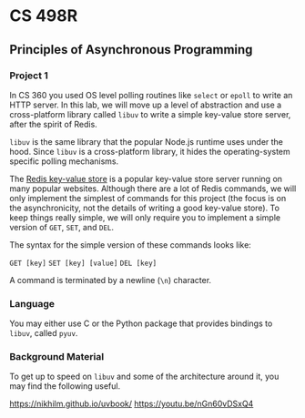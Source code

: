 # CS 498R
## Principles of Asynchronous Programming
### Project 1

In CS 360 you used OS level polling routines like `select` or `epoll` to write an HTTP server.  In this lab, we will move up a level of abstraction and use a cross-platform library called `libuv` to write a simple key-value store server, after the spirit of Redis.  

`libuv` is the same library that the popular Node.js runtime uses under the hood.  Since `libuv` is a cross-platform library, it hides the operating-system specific polling mechanisms. 

The [Redis key-value store](redis.io) is a popular key-value store server running on many popular websites.  Although there are a lot of Redis commands, we will only implement the simplest of commands for this project (the focus is on the asynchronicity, not the details of writing a good key-value store).  To keep things really simple, we will only require you to implement a simple version of `GET`, `SET`, and `DEL`.  

The syntax for the simple version of these commands looks like:

`GET [key]`
`SET [key] [value]`
`DEL [key]`

A command is terminated by a newline (`\n`) character.  

### Language

You may either use C or the Python package that provides bindings to `libuv`,  called `pyuv`.  

### Background Material
To get up to speed on `libuv` and some of the architecture around it, you may find the following useful.

https://nikhilm.github.io/uvbook/
https://youtu.be/nGn60vDSxQ4
